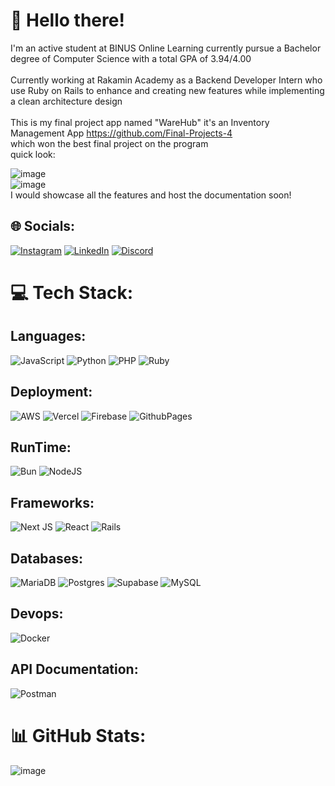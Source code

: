 # 🌱 Hello there! <br>
I'm an active student at BINUS Online Learning currently pursue a Bachelor degree of Computer Science with a total GPA of 3.94/4.00 <br>
<br>
Currently working at Rakamin Academy as a Backend Developer Intern who use Ruby on Rails to enhance and creating new features while implementing a clean architecture design
<br>
<br>
This is my final project app named "WareHub" it's an Inventory Management App https://github.com/Final-Projects-4
<br>
which won the best final project on the program<br>
quick look:

![image](https://github.com/vincentkho67/vincentkho67/assets/122125309/363feb5b-c444-41e0-b7ad-da8619d27bd3)
<br>
![image](https://github.com/vincentkho67/vincentkho67/assets/122125309/9240d1d2-15bc-44c8-a5d5-d14e8a9d295a)
<br>
I would showcase all the features and host the documentation soon!

## 🌐 Socials:
[![Instagram](https://img.shields.io/badge/Instagram-%23E4405F.svg?logo=Instagram&logoColor=white)](https://instagram.com/vincentkhooo) [![LinkedIn](https://img.shields.io/badge/LinkedIn-%230077B5.svg?logo=linkedin&logoColor=white)](https://linkedin.com/in/vincent-kho-5b679625a/) [![Discord](https://img.shields.io/badge/Discord-%237289DA.svg?logo=discord&logoColor=white)](https://discord.gg/cloud9x) 

# 💻 Tech Stack:
## Languages:
![JavaScript](https://img.shields.io/badge/javascript-%23323330.svg?style=for-the-badge&logo=javascript&logoColor=%23F7DF1E)
![Python](https://img.shields.io/badge/python-3670A0?style=for-the-badge&logo=python&logoColor=ffdd54)
![PHP](https://img.shields.io/badge/php-%23777BB4.svg?style=for-the-badge&logo=php&logoColor=white) 
![Ruby](https://img.shields.io/badge/ruby-%23CC342D.svg?style=for-the-badge&logo=ruby&logoColor=white) 

## Deployment:
![AWS](https://img.shields.io/badge/AWS-%23FF9900.svg?style=for-the-badge&logo=amazon-aws&logoColor=white) 
![Vercel](https://img.shields.io/badge/vercel-%23000000.svg?style=for-the-badge&logo=vercel&logoColor=white) 
![Firebase](https://img.shields.io/badge/firebase-%23039BE5.svg?style=for-the-badge&logo=firebase) 
![GithubPages](https://img.shields.io/badge/github%20pages-121013?style=for-the-badge&logo=github&logoColor=white) 

## RunTime: 
![Bun](https://img.shields.io/badge/Bun-%23000000.svg?style=for-the-badge&logo=bun&logoColor=white) 
![NodeJS](https://img.shields.io/badge/node.js-6DA55F?style=for-the-badge&logo=node.js&logoColor=white) 

## Frameworks:
![Next JS](https://img.shields.io/badge/Next-black?style=for-the-badge&logo=next.js&logoColor=white) 
![React](https://img.shields.io/badge/react-%2320232a.svg?style=for-the-badge&logo=react&logoColor=%2361DAFB) 
![Rails](https://img.shields.io/badge/rails-%23CC0000.svg?style=for-the-badge&logo=ruby-on-rails&logoColor=white) 

## Databases:
![MariaDB](https://img.shields.io/badge/MariaDB-003545?style=for-the-badge&logo=mariadb&logoColor=white) 
![Postgres](https://img.shields.io/badge/postgres-%23316192.svg?style=for-the-badge&logo=postgresql&logoColor=white) 
![Supabase](https://img.shields.io/badge/Supabase-3ECF8E?style=for-the-badge&logo=supabase&logoColor=white) 
![MySQL](https://img.shields.io/badge/mysql-%2300000f.svg?style=for-the-badge&logo=mysql&logoColor=white) 

## Devops:
![Docker](https://img.shields.io/badge/docker-%230db7ed.svg?style=for-the-badge&logo=docker&logoColor=white)

## API Documentation:
![Postman](https://img.shields.io/badge/Postman-FF6C37?style=for-the-badge&logo=postman&logoColor=white)
# 📊 GitHub Stats:
![image](https://github.com/vincentkho67/vincentkho67/assets/122125309/281ac202-8f52-4da1-be88-f2d92bd56060)

